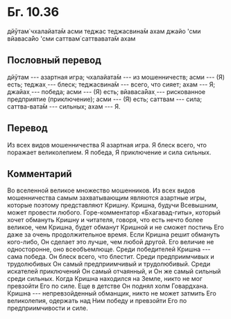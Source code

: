 # Бг. 10.36

дйӯтам̇ чхалайата̄м асми теджас теджасвина̄м ахам джайо 'сми вйаваса̄йо 'сми
саттвам̇ саттвавата̄м ахам

## Пословный перевод

дйӯтам --- азартная игра; чхалайата̄м --- из мошенничеств; асми --- (Я)
есть; теджах̣ --- блеск; теджасвина̄м --- всего, что сияет; ахам --- Я;
джайах̣ --- победа; асми --- (Я) есть; вйаваса̄йах̣ --- рискованное
предприятие (приключение); асми --- (Я) есть; саттвам --- сила;
саттва-вата̄м --- сильных; ахам --- Я.

## Перевод

Из всех видов мошенничества Я азартная игра. Я блеск всего, что поражает
великолепием. Я победа, Я приключение и сила сильных.

## Комментарий

Во вселенной великое множество мошенников. Из всех видов мошенничества
самым захватывающим являются азартные игры, которые поэтому представляют
Кришну. Кришна, будучи Всевышним, может провести любого.
Горе-комментатор «Бхагавад-гиты», который хочет обмануть Кришну и
читателя, говоря, что есть нечто более великое, чем Кришна, будет
обманут Кришной и не сможет постичь Его даже за очень продолжительное
время. Если Кришна решит обмануть кого-либо, Он сделает это лучше, чем
любой другой. Его величие не односторонне, оно всеобъемлюще. Среди
победителей Кришна --- сама победа. Он блеск всего, что блестит. Среди
предприимчивых и трудолюбивых Он самый предприимчивый и трудолюбивый.
Среди искателей приключений Он самый отчаянный, и Он же самый сильный
среди сильных. Когда Кришна находился на Земле, никто не мог превзойти
Его по силе. Еще в детстве Он поднял холм Говардхана. Кришна ---
непревзойденный обманщик, никто не может затмить Его великолепия,
одержать над Ним победу и превзойти Его по предприимчивости и силе.
